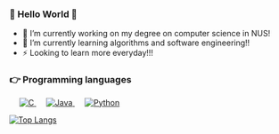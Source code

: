 ### 👋 Hello World 👋

- 🔭 I’m currently working on my degree on computer science in NUS!
- 🌱 I’m currently learning algorithms and software engineering!!
- ⚡ Looking to learn more everyday!!!

### 👉 Programming languages

<p align="left"> 
  &emsp; 
  <a href="https://www.cprogramming.com/" target="_blank"> 
    <img alt="C" src="https://img.shields.io/badge/C%20-%232370ED.svg?logo=c&logoColor=white">
  </a> 
  &emsp;
  <a href="https://www.java.com" target="_blank"> 
    <img alt="Java" src="https://img.shields.io/badge/Java-%23007396.svg?logo=java&logoColor=white">
  </a>
  &emsp;
   <a href="https://www.python.org" target="_blank">
    <img alt="Python" src="https://img.shields.io/badge/Python%20-%2314354C.svg?logo=python&logoColor=white">
  </a>
</p>

[![Top Langs](https://github-readme-stats.vercel.app/api/top-langs/?username=Jonyxzx)](https://github.com/anuraghazra/github-readme-stats)
